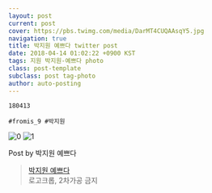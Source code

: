 ```yaml
---
layout: post
current: post
cover: https://pbs.twimg.com/media/DarMT4CUQAAsqY5.jpg
navigation: true
title: 박지원 예쁘다 twitter post
date: 2018-04-14 01:02:22 +0900 KST
tags: 지원 박지원-예쁘다 photo
class: post-template
subclass: post tag-photo
author: auto-posting
---
```


```  
180413  
  
#fromis_9 #박지원  

```

![0](https://pbs.twimg.com/media/DarMT4FU0AE82-r.jpg)
![1](https://pbs.twimg.com/media/DarMT4CUQAAsqY5.jpg)


Post by 박지원 예쁘다

> [박지원 예쁘다](https://twitter.com/jiwon_is_pretty)  
  로고크롭, 2차가공 금지